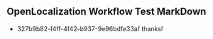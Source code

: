 ## OpenLocalization Workflow Test MarkDown
* 327b9b82-f4ff-4f42-b937-9e96bdfe33af 
thanks!<!--HONumber=Mar16_HO3-->
